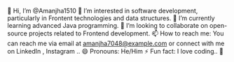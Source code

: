 👋 Hi, I’m @Amanjha1510
👀 I’m interested in software development, particularly in Frontent technologies and data structures.
🌱 I’m currently learning advanced Java programming.
💞️ I’m looking to collaborate on open-source projects related to Frontend development.
📫 How to reach me: You can reach me via email at amanjha7048@example.com or connect with me on LinkedIn , Instagram ..
😄 Pronouns: He/Him
⚡ Fun fact: I love coding.. 👀

<!---
Amanjha1510/Amanjha1510 is a ✨ special ✨ repository because its `README.md` (this file) appears on your GitHub profile.
You can click the Preview link to take a look at your changes.
--->
